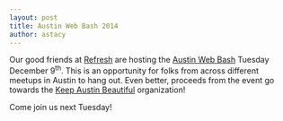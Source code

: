 ```yaml
---
layout: post
title: Austin Web Bash 2014
author: astacy
---
```

Our good friends at [Refresh][1] are hosting the [Austin Web Bash][2] Tuesday December 9<sup>th</sup>. This is an opportunity for folks from across different meetups in Austin to hang out. Even better, proceeds from the event go towards the [Keep Austin Beautiful][3] organization!

Come join us next Tuesday!

 [1]: http://www.refreshaustin.org
 [2]: https://www.eventbrite.com/e/refresh-austin-web-bash-2014-awbash-tickets-14482151505
 [3]: http://www.keepaustinbeautiful.org
